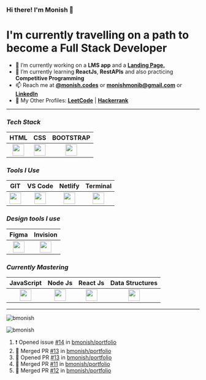 ### Hi there! I'm Monish 👋

# I'm currently travelling on a path to become a Full Stack Developer

- 🔭 I’m currently working on a **LMS app** and a [**Landing Page.**](https://bmonish.github.io/early-storage/)
- 🌱 I’m currently learning **ReactJs**, **RestAPIs** and also practicing **Competitive Programming**
- 📫 Reach me at [**@monish.codes**](https://www.instagram.com/monish.codes/) or **monishmonib@gmail.com** or [**LinkedIn**](https://linkedin.com/in/bmonish)
- 👤 My Other Profiles: [**LeetCode**](https://leetcode.com/bmonish/) | [**Hackerrank**](https://www.hackerrank.com/monishmonib)

__________

### ***Tech Stack***

| HTML  | CSS | BOOTSTRAP |
| :-------------: | :-------------: | :-------------: |
| <img height="30px" src="https://cdn.svgporn.com/logos/html-5.svg">  | <img height="30px" src="https://cdn.svgporn.com/logos/css-3.svg"> | <img height="30px" src="https://cdn.svgporn.com/logos/bootstrap.svg"> |

### ***Tools I Use***

| GIT  | VS Code | Netlify | Terminal | 
| :-------------: | :-------------: |:-------------: | :-------------: |
| <img height="30px" src="https://cdn.svgporn.com/logos/git-icon.svg">  | <img height="30px" src="https://cdn.svgporn.com/logos/visual-studio-code.svg"> |  <img height="30px" src="https://cdn.svgporn.com/logos/netlify.svg"> |  <img height="30px" src="https://cdn.svgporn.com/logos/terminal.svg"> | 

### ***Design tools I use***

| Figma | Invision |
| :-------------: | :-------------: |
| <img height="30px" src="https://cdn.svgporn.com/logos/figma.svg"> | <img height="30px" src="https://cdn.svgporn.com/logos/invision.svg"> |

### ***Currently Mastering***

| JavaScript | Node Js | React Js | Data Structures |
| :-------------: | :-------------: | :-------------: |:-------------: |
| <img height="30px" src="https://cdn.svgporn.com/logos/javascript.svg"> | <img height="30px" src="https://cdn.svgporn.com/logos/nodejs-icon.svg"> |  <img height="30px" src="https://cdn.svgporn.com/logos/react.svg"> | <img height="30px" src="https://image.flaticon.com/icons/png/512/2920/2920211.png"> |

_____

<p><img src="https://github-readme-stats.vercel.app/api?username=bmonish&count_private=true&show_icons=true&theme=react&hide=stars" alt="bmonish"/></p>

<p><img src="https://github-readme-streak-stats.herokuapp.com/?user=bmonish" alt="bmonish"/></p>

<!--START_SECTION:activity-->
1. ❗️ Opened issue [#14](https://github.com/bmonish/portfolio/issues/14) in [bmonish/portfolio](https://github.com/bmonish/portfolio)
2. 🎉 Merged PR [#13](https://github.com/bmonish/portfolio/pull/13) in [bmonish/portfolio](https://github.com/bmonish/portfolio)
3. 💪 Opened PR [#13](https://github.com/bmonish/portfolio/pull/13) in [bmonish/portfolio](https://github.com/bmonish/portfolio)
4. 🎉 Merged PR [#11](https://github.com/bmonish/portfolio/pull/11) in [bmonish/portfolio](https://github.com/bmonish/portfolio)
5. 🎉 Merged PR [#12](https://github.com/bmonish/portfolio/pull/12) in [bmonish/portfolio](https://github.com/bmonish/portfolio)
<!--END_SECTION:activity-->
